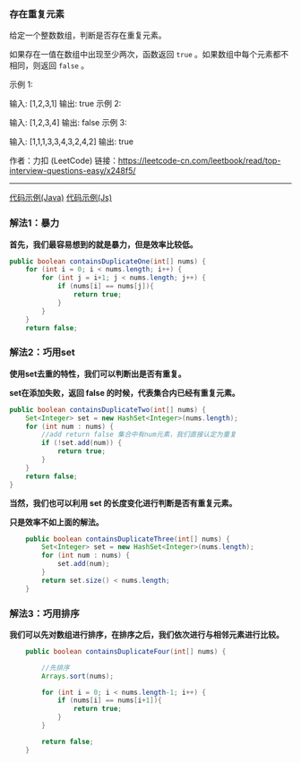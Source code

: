 ### 存在重复元素

给定一个整数数组，判断是否存在重复元素。

如果存在一值在数组中出现至少两次，函数返回 `true` 。如果数组中每个元素都不相同，则返回 `false` 。

示例 1:

输入: [1,2,3,1]
输出: true
示例 2:

输入: [1,2,3,4]
输出: false
示例 3:

输入: [1,1,1,3,3,4,3,2,4,2]
输出: true

作者：力扣 (LeetCode)
链接：https://leetcode-cn.com/leetbook/read/top-interview-questions-easy/x248f5/

------
[代码示例(Java)](./RepeatingElement.java)
[代码示例(Js)](./RepeatingElement.js)



### 解法1：暴力

**首先，我们最容易想到的就是暴力，但是效率比较低。**

```java
public boolean containsDuplicateOne(int[] nums) {
    for (int i = 0; i < nums.length; i++) {
        for (int j = i+1; j < nums.length; j++) {
            if (nums[i] == nums[j]){
                return true;
            }
        }
    }
    return false;
```



### 解法2：巧用set

**使用set去重的特性，我们可以判断出是否有重复。**

**set在添加失败，返回 false 的时候，代表集合内已经有重复元素。**

```Java
public boolean containsDuplicateTwo(int[] nums) {
    Set<Integer> set = new HashSet<Integer>(nums.length);
    for (int num : nums) {
        //add return false 集合中有num元素，我们直接认定为重复
        if (!set.add(num)) {
            return true;
        }
    }
    return false;
}
```

**当然，我们也可以利用 set 的长度变化进行判断是否有重复元素。**

**只是效率不如上面的解法。**

```java
    public boolean containsDuplicateThree(int[] nums) {
        Set<Integer> set = new HashSet<Integer>(nums.length);
        for (int num : nums) {
            set.add(num);
        }
        return set.size() < nums.length;
    }
```



### 解法3：巧用排序

**我们可以先对数组进行排序，在排序之后，我们依次进行与相邻元素进行比较。**

```Java
    public boolean containsDuplicateFour(int[] nums) {

        //先排序
        Arrays.sort(nums);

        for (int i = 0; i < nums.length-1; i++) {
            if (nums[i] == nums[i+1]){
                return true;
            }
        }

        return false;
    }

```

